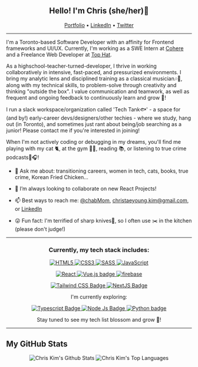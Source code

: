<!-- Heading -->
<h2 align="center"> Hello! I'm Chris (she/her)👋 </h2>

<p align="center">
  <a href="https://chriskim.dev" target="__blank">Portfolio</a> •
  <a href="https://www.linkedin.com/in/chris-ty-kim/" target="__blank">LinkedIn</a> •
  <a href="https://twitter.com/chabMom" target="__blank">Twitter</a>
</p>
<!-- Heading: END -->

<!-- About section -->
---
I'm a Toronto-based Software Developer with an affinity for Frontend frameworks and UI/UX. Currently, I'm working as a SWE Intern at [Cohere](https://cohere.com) and a Freelance Web Developer at [Top Hat](https://tophat.com).

As a highschool-teacher-turned-developer, I thrive in working collaboratively in intensive, fast-paced, and pressurized environments. I bring my analytic lens and disciplined training as a classical musician🎶🎹, along with my technical skills, to problem-solve through creativity and thinking "outside the box". I value communication and teamwork, as well as frequent and ongoing feedback to continuously learn and grow 🌱! 

I run a slack workspace/organization called 'Tech Tank🐟' - a space for (and by!) early-career devs/designers/other techies - where we study, hang out (in Toronto), and sometimes just rant about being/job searching as a junior! Please contact me if you're interested in joining! 

When I'm not actively coding or debugging in my dreams, you'll find me playing with my cat 🐈, at the gym 🏋️‍♀️, reading 📚, or listening to true crime podcasts🔪🎧!

- 💬 Ask me about: transitioning careers, women in tech, cats, books, true crime, Korean Fried Chicken...

- 💞️ I’m always looking to collaborate on new React Projects! 

- 📫 Best ways to reach me: [@chabMom](https://twitter.com/chabMom), [christaeyoung.kim@gmail.com](mailto:christaeyoung.kim@gmail.com), or [LinkedIn](https://www.linkedin.com/in/chris-ty-kim/)

- 😜 Fun fact: I'm terrified of sharp knives🔪, so I often use ✂️ in the kitchen (please don't judge!)

<!-- About section: END -->

---
 <!-- Tech Stack section -->
 
<h3 align="center">Currently, my tech stack includes:</h3>
<p align="center"> 
   <a href="https://en.wikipedia.org/wiki/HTML" target="__blank"> <img alt="HTML5" src="https://img.shields.io/badge/html5%20-%23E34F26.svg?&style=for-the-badge&logo=html5&logoColor=white"/> </a> 
  <a href="https://en.wikipedia.org/wiki/CSS" target="__blank"> <img alt="CSS3" src="https://img.shields.io/badge/css3%20-%231572B6.svg?&style=for-the-badge&logo=css3&logoColor=white"/> </a> 
  <a href="https://sass-lang.com/" target="__blank"> <img alt="SASS" src="https://img.shields.io/badge/Sass-CC6699?style=for-the-badge&logo=sass&logoColor=white"/> </a> 
   <a href="https://developer.mozilla.org/en-US/docs/Web/JavaScript" target="__blank"> <img alt="JavaScript" src="https://img.shields.io/badge/javascript%20-%23323330.svg?&style=for-the-badge&logo=javascript&logoColor=%23F7DF1E"/> </a> 
 </p>
 
 <p align="center"> 
  <a href="https://reactjs.org/" target="__blank"> <img alt="React" src="https://img.shields.io/badge/react%20-%2320232a.svg?&style=for-the-badge&logo=react&logoColor=%2361DAFB"/> </a> 
  <a href="https://vuejs.org/" target="__blank"> <img alt="Vue.js badge" src="https://img.shields.io/badge/vuejs-%2335495e.svg?style=for-the-badge&logo=vuedotjs&logoColor=%234FC08D"/> </a>
  <a href="https://firebase.google.com/" target="__blank"> <img alt="firebase" src="https://img.shields.io/badge/firebase-ffca28?style=for-the-badge&logo=firebase&logoColor=black"/> </a> 
 </p>
 
 <p align="center">
  <a href="https://tailwindcss.com" target="__blank"> <img alt="Tailwind CSS Badge" src="https://img.shields.io/badge/tailwindcss-%2338B2AC.svg?style=for-the-badge&logo=tailwind-css&logoColor=white"/> </a>
  <a href="https://nextjs.org" target="__blank"> <img alt="NextJS Badge" src="https://img.shields.io/badge/Next-black?style=for-the-badge&logo=next.js&logoColor=white"/> </a>
 </p>
  
 
 <p align="center">I'm currently exploring: </p>
 <p align="center">
  <a href="https://www.typescriptlang.org/" target="__blank"> <img alt="Typescript Badge" src="https://img.shields.io/badge/typescript-%23007ACC.svg?style=for-the-badge&logo=typescript&logoColor=white"/> </a> 
  <a href="https://nodejs.org/en/" target="__blank"> <img alt="Node Js Badge" src="https://img.shields.io/badge/Node.js-339933?style=for-the-badge&logo=nodedotjs&logoColor=white"/> </a>
  <a href="https://python.org/" target="__blank"> <img alt="Python badge" src="https://img.shields.io/badge/python-3670A0?style=for-the-badge&logo=python&logoColor=ffdd54"/> </a>
  </p>
 <p align="center">Stay tuned to see my tech list blossom and grow 🌱!</p>

<!-- Tech Stack section: END -->
  
--- 
<!-- GitHub section -->

 ##  My GitHub Stats 
<div align="center">
  <span><img src="https://github-readme-stats.vercel.app/api?username=chriskimty" alt="Chris Kim's Github Stats" />
  <img src="https://github-readme-stats.vercel.app/api/top-langs/?username=chriskimty" alt="Chris Kim's Top Languages"> </span> 
</div>

<!-- GitHub section: END -->

<!-- THE END -->


<!---
chriskimty/chriskimty is a ✨ special ✨ repository because its `README.md` (this file) appears on your GitHub profile.
You can click the Preview link to take a look at your changes.
--->
